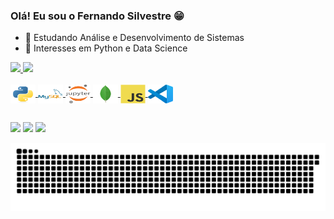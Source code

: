 ### Olá! Eu sou o Fernando Silvestre 😁

- 🌱 Estudando Análise e Desenvolvimento de Sistemas
- 🐍 Interesses em Python e Data Science

<div>
  <a href="https://github.com/ferhsilvestre">
  <img height="150em" src="https://github-readme-stats.vercel.app/api?username=ferhsilvestre&show_icons=true&theme=gotham&include_all_commits=true&count_private=true"/>
  <img height="150em" src="https://github-readme-stats.vercel.app/api/top-langs/?username=ferhsilvestre&layout=compact&langs_count=7&theme=gotham"/>
</div>
<div style="display: inline_block"><br>
  <img align="center" alt="Fer-Python" height="30" width="40" src="https://raw.githubusercontent.com/devicons/devicon/master/icons/python/python-original.svg">
  <img align="center" alt="Fer-MySQL" height="30" width="40" src="https://raw.githubusercontent.com/devicons/devicon/master/icons/mysql/mysql-original-wordmark.svg">  
  <img align="center" alt="Fer-Jupyter" height="30" width="40" src="https://raw.githubusercontent.com/devicons/devicon/master/icons/jupyter/jupyter-original-wordmark.svg">
  <img align="center" alt="Fer-mongodb" height="30" width="40" src="https://raw.githubusercontent.com/devicons/devicon/master/icons/mongodb/mongodb-original.svg" >
  <img align="center" alt="Fer-Javascript" height="30" width="40" src="https://raw.githubusercontent.com/devicons/devicon/master/icons/javascript/javascript-original.svg">
  <img align="center" alt="Fer-vscode" height="30" width="40" src="https://raw.githubusercontent.com/devicons/devicon/master/icons/vscode/vscode-original.svg">   
</div>

##
  
<div> 
  <a href = "mailto:fernandohsilvestre@hotmail.com"><img src="https://img.shields.io/badge/Microsoft_Outlook-0078D4?style=for-the-badge&logo=microsoft-outlook&logoColor=white" target="_blank"></a>
  <a href="https://www.linkedin.com/in/fernando-silvestre-871693192" target="_blank"><img src="https://img.shields.io/badge/-LinkedIn-%230077B5?style=for-the-badge&logo=linkedin&logoColor=white" target="_blank"></a> 
  <a href="http://api.whatsapp.com/send?phone=5518996659351" target="_blank"><img src="https://img.shields.io/badge/WhatsApp-25D366?style=for-the-badge&logo=whatsapp&logoColor=white" target="_blank"></a> 
 
  ![Snake animation](https://github.com/Ferbatman/Ferbatman/blob/output/github-contribution-grid-snake.svg) 
 
</div>

